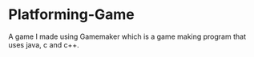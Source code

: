 # Platforming-Game
A game I made using Gamemaker which is a game making program that uses java, c and c++.
 

